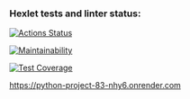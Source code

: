 ### Hexlet tests and linter status:
[![Actions Status](https://github.com/Anatoliy2610/python-project-83/actions/workflows/hexlet-check.yml/badge.svg)](https://github.com/Anatoliy2610/python-project-83/actions)


[![Maintainability](https://codeclimate.com/github/Anatoliy2610/python-project-83/maintainability)](https://codeclimate.com/github/Anatoliy2610/python-project-83/maintainability)

[![Test Coverage](https://codeclimate.com/github/Anatoliy2610/python-project-83/test_coverage)](https://codeclimate.com/github/Anatoliy2610/python-project-83/test_coverage)


https://python-project-83-nhy6.onrender.com